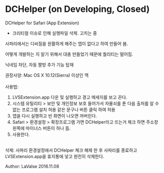 # DCHelper (on Developing, Closed)
DCHelper for Safari (App Extension)

- 크리티컬 이슈로 인해 실행파일 삭제. 고치는 중

사파리에서는 디씨질을 원활하게 해주는 앱이 없다고 하여 만들어 봄.

어떻게 개발하는 지 알기 위해서 대충 만들었기 때문에 퀄리티는 떨어짐.

닉네임 차단, 자동 짤방 추가 기능 탑재

권장사양: Mac OS X 10.12(Sierra) 이상인 맥
<br><br>
사용법:<br>
1. LVSExtension.app 다운 및 실행하고 경고 메세지를 보고 끈다.<br>
2. 시스템 유틸리티 > 보안 및 개인정보 보호 들어가서 자물쇠를 푼 다음 출처를 알 수 없는 프로그램 설치 허용 같은 문구나 버튼 클릭 하여 허용<br>
3. 앱을 다시 실행하고 빈 화면이 나오면 꺼버린다.<br>
4. Safari > 환경설정 > 확장프로그램 가면 DCHelper라고 뜨는거 체크 하면 주소창 왼쪽에 마이너스 버튼이 하나 뜸.<br>
5. 사용한다.<br>
<br>
삭제: 사파리 환경설정에서 DCHelper 체크 해제 한 후 사파리를 종료하고 LVSExtension.app을 휴지통에 넣고 완전히 삭제한다.
<br>

Author: LaValse
2016.11.08
